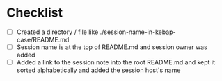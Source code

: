 # Checklist

- [ ] Created a directory / file like ./session-name-in-kebap-case/README.md
- [ ] Session name is at the top of README.md and session owner was added
- [ ] Added a link to the session note into the root README.md and kept it sorted alphabetically and added the session host's name
